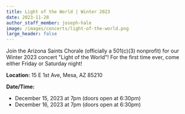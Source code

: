 ```yaml
---
title: Light of the World | Winter 2023
date: 2023-11-28
author_staff_member: joseph-hale
image: /images/concerts/light-of-the-world.png
large_header: false
---
```


Join the Arizona Saints Chorale (officially a 501(c)(3) nonprofit) for our
Winter 2023 concert "Light of the World"! For the first time ever, come either
Friday or Saturday night!

**Location:** 15 E 1st Ave, Mesa, AZ 85210

**Date/Time:**
 - December 15, 2023 at 7pm (doors open at 6:30pm)
 - December 16, 2023 at 7pm (doors open at 6:30pm)